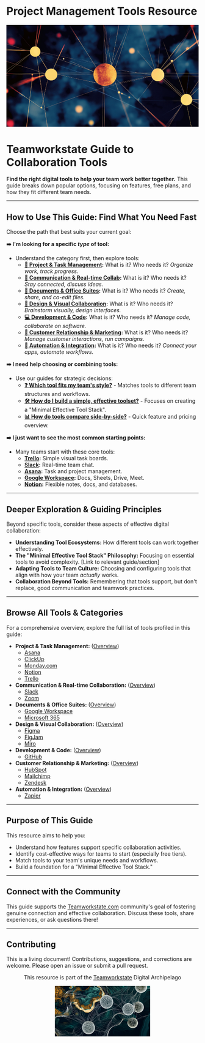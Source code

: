 # Project Management Tools Resource

<p align="center">
  <img src="./images/myimages/DotsBlueBackgroundTWS%20(Medium)%20(Small).png" alt="Teamworkstate Digital Archipelago Visualization" width="700">
</p>

# Teamworkstate Guide to Collaboration Tools

**Find the right digital tools to help your team work better together.** This guide breaks down popular options, focusing on features, free plans, and how they fit different team needs.

---

## How to Use This Guide: Find What You Need Fast

Choose the path that best suits your current goal:

**➡️ I'm looking for a specific *type* of tool:**

*   Understand the category first, then explore tools:
    *   **[🚀 Project & Task Management](./tools-by-category/project-task-management-overview.md):** What is it? Who needs it? *Organize work, track progress.*
    *   **[💬 Communication & Real-time Collab](./tools-by-category/communication-collaboration-overview.md):** What is it? Who needs it? *Stay connected, discuss ideas.*
    *   **[📄 Documents & Office Suites](./tools-by-category/documents-office-suites-overview.md):** What is it? Who needs it? *Create, share, and co-edit files.*
    *   **[🎨 Design & Visual Collaboration](./tools-by-category/design-visual-collaboration-overview.md):** What is it? Who needs it? *Brainstorm visually, design interfaces.*
    *   **[💻 Development & Code](./tools-by-category/development-code-overview.md):** What is it? Who needs it? *Manage code, collaborate on software.*
    *   **[🤝 Customer Relationship & Marketing](./tools-by-category/crm-marketing-overview.md):** What is it? Who needs it? *Manage customer interactions, run campaigns.*
    *   **[🔗 Automation & Integration](./tools-by-category/automation-integration-overview.md):** What is it? Who needs it? *Connect your apps, automate workflows.*

**➡️ I need help choosing or combining tools:**

*   Use our guides for strategic decisions:
    *   **[❓ Which tool fits my team's style?](./selection-guides/matching-tools-to-team-types.md)** - Matches tools to different team structures and workflows.
    *   **[🛠️ How do I build a simple, effective toolset?](./selection-guides/minimal-effective-tool-stack.md)** - Focuses on creating a "Minimal Effective Tool Stack".
    *   **[📊 How do tools compare side-by-side?](./comparison-tables/tool-comparison.md)** - Quick feature and pricing overview.

**➡️ I just want to see the most common starting points:**

*   Many teams start with these core tools:
    *   **[Trello](./tools-by-category/trello.md):** Simple visual task boards.
    *   **[Slack](./tools-by-category/slack.md):** Real-time team chat.
    *   **[Asana](./tools-by-category/asana.md):** Task and project management.
    *   **[Google Workspace](./tools-by-category/google-workspace.md):** Docs, Sheets, Drive, Meet.
    *   **[Notion](./tools-by-category/notion.md):** Flexible notes, docs, and databases.

---

## Deeper Exploration & Guiding Principles

Beyond specific tools, consider these aspects of effective digital collaboration:

*   **Understanding Tool Ecosystems:** How different tools can work together effectively.
*   **The "Minimal Effective Tool Stack" Philosophy:** Focusing on essential tools to avoid complexity. [Link to relevant guide/section]
*   **Adapting Tools to Team Culture:** Choosing and configuring tools that align with how your team *actually* works.
*   **Collaboration Beyond Tools:** Remembering that tools support, but don't replace, good communication and teamwork practices.

---

## Browse All Tools & Categories

For a comprehensive overview, explore the full list of tools profiled in this guide:

*   **Project & Task Management:** ([Overview](./tools-by-category/project-task-management-overview.md))
    *   [Asana](./tools-by-category/asana.md)
    *   [ClickUp](./tools-by-category/clickup.md)
    *   [Monday.com](./tools-by-category/monday-com.md)
    *   [Notion](./tools-by-category/notion.md)
    *   [Trello](./tools-by-category/trello.md)
*   **Communication & Real-time Collaboration:** ([Overview](./tools-by-category/communication-collaboration-overview.md))
    *   [Slack](./tools-by-category/slack.md)
    *   [Zoom](./tools-by-category/zoom.md)
*   **Documents & Office Suites:** ([Overview](./tools-by-category/documents-office-suites-overview.md))
    *   [Google Workspace](./tools-by-category/google-workspace.md)
    *   [Microsoft 365](./tools-by-category/microsoft-365.md)
*   **Design & Visual Collaboration:** ([Overview](./tools-by-category/design-visual-collaboration-overview.md))
    *   [Figma](./tools-by-category/figma.md)
    *   [FigJam](./tools-by-category/figjam.md)
    *   [Miro](./tools-by-category/miro.md)
*   **Development & Code:** ([Overview](./tools-by-category/development-code-overview.md))
    *   [GitHub](./tools-by-category/github.md)
*   **Customer Relationship & Marketing:** ([Overview](./tools-by-category/crm-marketing-overview.md))
    *   [HubSpot](./tools-by-category/hubspot.md)
    *   [Mailchimp](./tools-by-category/mailchimp.md)
    *   [Zendesk](./tools-by-category/zendesk.md)
*   **Automation & Integration:** ([Overview](./tools-by-category/automation-integration-overview.md))
    *   [Zapier](./tools-by-category/zapier.md)

---

## Purpose of This Guide

This resource aims to help you:

*   Understand how features support specific collaboration activities.
*   Identify cost-effective ways for teams to start (especially free tiers).
*   Match tools to your team's unique needs and workflows.
*   Build a foundation for a "Minimal Effective Tool Stack."
---

## Connect with the Community

This guide supports the [Teamworkstate.com](https://teamworkstate.com/) community's goal of fostering genuine connection and effective collaboration. Discuss these tools, share experiences, or ask questions there!

---

## Contributing

This is a living document! Contributions, suggestions, and corrections are welcome. Please open an issue or submit a pull request.

<p align="center">This resource is part of the <a href="https://teamworkstate.com">Teamworkstate</a> Digital Archipelago</p>
<p align="center"><img src="./images/myimages/Islands_TWS%20(Small).png" width="250" alt="Digital Archipelago Visualization"></p>
